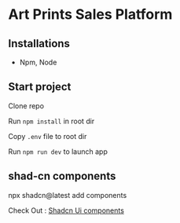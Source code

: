 # Art Prints Sales Platform

## Installations

- Npm, Node

## Start project

Clone repo

Run `npm install` in root dir

Copy `.env` file to root dir

Run `npm run dev` to launch app

## shad-cn components

npx shadcn@latest add components

Check Out : [Shadcn Ui components](https://ui.shadcn.com/docs/components)
